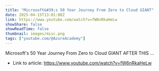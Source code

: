 ```yaml
---
title: "Microsoft&#39;s 50 Year Journey From Zero to Cloud GIANT"
date: 2025-04-15T13:01:08Z
link: https://www.youtube.com/watch?v=fW6nRkaHeLw
showShare: false
showReadTime: false
thumbnail: images/misc.png
tags: ["youtube.com/@AzureAcademy"]
---
```

Microsoft's 50 Year Journey From Zero to Cloud GIANT AFTER THIS ...

- Link to article: https://www.youtube.com/watch?v=fW6nRkaHeLw